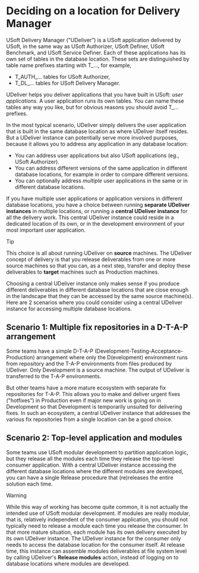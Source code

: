 # Deciding on a location for Delivery Manager

USoft Delivery Manager ("UDeliver”) is a USoft application delivered by USoft, in the same way as USoft Authorizer, USoft Definer, USoft Benchmark, and USoft Service Definer. Each of these applications has its own set of tables in the database location. These sets are distinguished by table name prefixes starting with T_…, for example,

- T_AUTH_… tables for USoft Authorizer,
- T_DL_… tables for USoft Delivery Manager.

UDeliver helps you deliver applications that you have built in USoft: *user applications.* A user application runs its own tables. You can name these tables any way you like, but for obvious reasons you should avoid T_… prefixes.

In the most typical scenario, UDeliver simply delivers the user application that is built in the same database location as where UDeliver itself resides. But a UDeliver instance can potentially serve more involved purposes, because it allows you to address any application in any database location:

- You can address user applications but also USoft applications (eg., USoft Authorizer).
- You can address different versions of the same application in different database locations, for example in order to compare different versions.
- You can optionally address *multiple* user applications in the same or in different database locations.

If you have multiple user applications or application versions in different database locations, you have a choice between running **separate UDeliver instances** in multiple locations, or running a **central UDeliver instance** for all the delivery work. This central UDeliver instance could reside in a dedicated location of its own, or in the development environment of your most important user application.

> [!TIP]
> This choice is all about running UDeliver on **source** machines. The UDeliver concept of delivery is that you release deliverables from one or more source machines so that you can, as a next step, transfer and deploy these deliverables to **target** machines such as Production machines.

Choosing a central UDeliver instance only makes sense if you produce different deliverables in different database locations that are close enough in the landscape that they can be accessed by the same source machine(s). Here are 2 scenarios where you could consider using a central UDeliver instance for accessing multiple database locations.

## Scenario 1: Multiple fix repositories in a D-T-A-P arrangement

Some teams have a simple D-T-A-P (Development-Testing-Acceptance-Production) arrangement where only the D(evelopment) environment runs from repository and the T-A-P environments from files produced by UDeliver. Only Development is a source machine. The output of UDeliver is transferred to the T-A-P environments.

But other teams have a more mature ecosystem with separate fix repositories for T-A-P. This allows you to make and deliver urgent fixes ("hotfixes”) in Production even if major new work is going on in Development so that Development is temporarily unsuited for delivering fixes. In such an ecosystem, a central UDeliver instance that addresses the various fix repositories from a single location can be a good choice.

## Scenario 2: Top-level application and modules

Some teams use USoft modular development to partition application logic, but they release all the modules each time they release the top-level consumer application. With a central UDeliver instance accessing the different database locations where the different modules are developed, you can have a single Release procedure that (re)releases the entire solution each time.

> [!WARNING]
> While this way of working has become quite common, it is not actually the intended use of USoft modular development. If modules are really modular, that is, relatively independent of the consumer application, you should not typically need to release a module each time you release the consumer. In that more mature situation, each module has its own delivery executed by its own UDeliver instance. The UDeliver instance for the consumer only needs to access the database location for the consumer itself. At release time, this instance can assemble modules deliverables at file system level by calling UDeliver's **Release modules** action, instead of logging on to database locations where modules are developed.